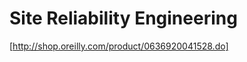 Site Reliability Engineering 
============================

[http://shop.oreilly.com/product/0636920041528.do]

